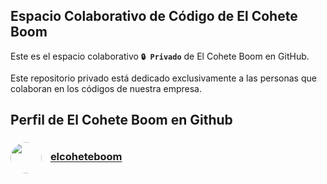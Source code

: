 ## Espacio Colaborativo de Código de El Cohete Boom

Este es el espacio colaborativo **`🔒 Privado`** de El Cohete Boom en GitHub.

Este repositorio privado está dedicado exclusivamente a las personas que colaboran en los códigos de nuestra empresa.


## Perfil de El Cohete Boom en Github
<h3><a href="https://github.com/elcoheteboom"><img src="https://github.com/elcoheteboom.png?size=50" alt="" style="vertical-align:middle; border-radius:50%" height="50"></a><span style="display:inline-block; width: 10px;"></span> <a href="https://github.com/elcoheteboom"><b>elcoheteboom</b></a></h3>
